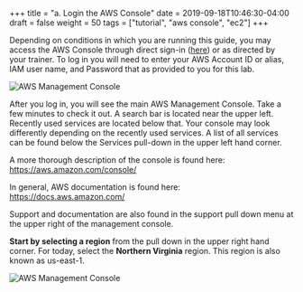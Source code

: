 +++
title = "a. Login the AWS Console"
date = 2019-09-18T10:46:30-04:00
draft = false
weight = 50
tags = ["tutorial", "aws console", "ec2"]
+++

Depending on conditions in which you are running this guide, you may access the AWS Console through direct sign-in ([here](https://signin.aws.amazon.com/console)) or as directed by your trainer. To log in you will need to enter your AWS Account ID or alias, IAM user name, and Password that as provided to you for this lab.

![AWS Management Console](/images/hpc-aws-parallelcluster-workshop/login.png)

After you log in, you will see the main AWS Management Console. Take a few minutes to check it out. A search bar is located near the upper left. Recently used services are located below that. Your console may look differently depending on the recently used services. A list of all services can be found below the Services pull-down in the upper left hand corner.

A more thorough description of the console is found here:
https://aws.amazon.com/console/

In general, AWS documentation is found here:
https://docs.aws.amazon.com/

Support and documentation are also found in the support pull down menu at the upper right of the management console.

**Start by selecting a region** from the pull down in the upper right hand corner. For today, select the **Northern Virginia** region. This region is also known as us-east-1.

![AWS Management Console](/images/hpc-aws-parallelcluster-workshop/aws-console.png)
